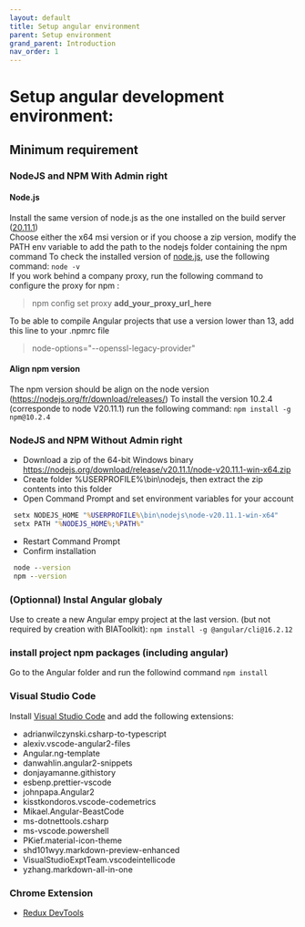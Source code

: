 ```yaml
---
layout: default
title: Setup angular environment
parent: Setup environment
grand_parent: Introduction
nav_order: 1
---
```


# Setup angular development environment:

## Minimum requirement

### NodeJS and NPM With Admin right
#### Node.js
Install the same version of node.js as the one installed on the build server ([20.11.1](https://nodejs.org/download/release/v20.11.1/))   
Choose either the x64 msi version or if you choose a zip version, modify the PATH env variable to add the path to the nodejs folder containing the npm command
To check the installed version of [node.js](https://nodejs.org/en/download/releases/), use the following command: `node -v`   
If you work behind a company proxy, run the following command to configure the proxy for npm : 
> npm config set proxy **add_your_proxy_url_here**

To be able to compile Angular projects that use a version lower than 13, add this line to your .npmrc file
> node-options="--openssl-legacy-provider"
#### Align npm version
The npm version should be align on the node version (https://nodejs.org/fr/download/releases/)
To install the version 10.2.4 (corresponde to node V20.11.1) run the following command:
```npm install -g npm@10.2.4```

### NodeJS and NPM Without Admin right
* Download a zip of the 64-bit Windows binary https://nodejs.org/download/release/v20.11.1/node-v20.11.1-win-x64.zip
* Create folder %USERPROFILE%\bin\nodejs, then extract the zip contents into this folder
* Open Command Prompt and set environment variables for your account
```cmd
 setx NODEJS_HOME "%USERPROFILE%\bin\nodejs\node-v20.11.1-win-x64"
 setx PATH "%NODEJS_HOME%;%PATH%"
```
* Restart Command Prompt
* Confirm installation
```cmd
 node --version
 npm --version
```

### (Optionnal) Instal Angular globaly
Use to create a new Angular empy project at the last version. (but not required by creation with BIAToolkit):
```npm install -g @angular/cli@16.2.12```

### install project npm packages (including angular)
Go to the Angular folder and run the followind command  `npm install`   

### Visual Studio Code
Install [Visual Studio Code](https://code.visualstudio.com/Download) and add the following extensions:
* adrianwilczynski.csharp-to-typescript
* alexiv.vscode-angular2-files
* Angular.ng-template
* danwahlin.angular2-snippets
* donjayamanne.githistory
* esbenp.prettier-vscode
* johnpapa.Angular2
* kisstkondoros.vscode-codemetrics
* Mikael.Angular-BeastCode
* ms-dotnettools.csharp
* ms-vscode.powershell
* PKief.material-icon-theme
* shd101wyy.markdown-preview-enhanced
* VisualStudioExptTeam.vscodeintellicode
* yzhang.markdown-all-in-one

### Chrome Extension
* [Redux DevTools](https://github.com/reduxjs/redux-devtools/)